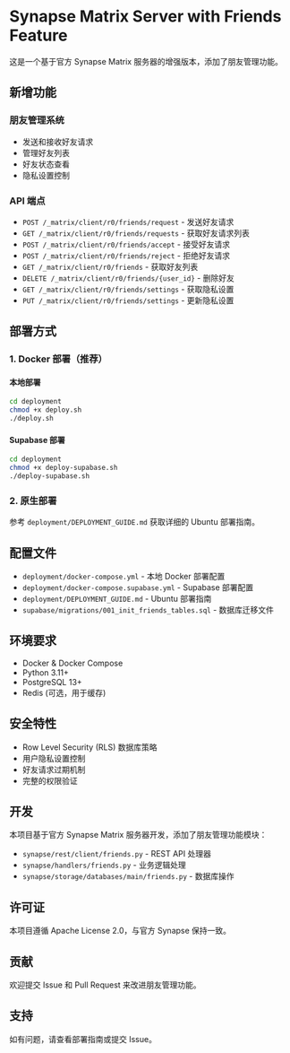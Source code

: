 # Synapse Matrix Server with Friends Feature

这是一个基于官方 Synapse Matrix 服务器的增强版本，添加了朋友管理功能。

## 新增功能

### 朋友管理系统
- 发送和接收好友请求
- 管理好友列表
- 好友状态查看
- 隐私设置控制

### API 端点
- `POST /_matrix/client/r0/friends/request` - 发送好友请求
- `GET /_matrix/client/r0/friends/requests` - 获取好友请求列表
- `POST /_matrix/client/r0/friends/accept` - 接受好友请求
- `POST /_matrix/client/r0/friends/reject` - 拒绝好友请求
- `GET /_matrix/client/r0/friends` - 获取好友列表
- `DELETE /_matrix/client/r0/friends/{user_id}` - 删除好友
- `GET /_matrix/client/r0/friends/settings` - 获取隐私设置
- `PUT /_matrix/client/r0/friends/settings` - 更新隐私设置

## 部署方式

### 1. Docker 部署（推荐）

#### 本地部署
```bash
cd deployment
chmod +x deploy.sh
./deploy.sh
```

#### Supabase 部署
```bash
cd deployment
chmod +x deploy-supabase.sh
./deploy-supabase.sh
```

### 2. 原生部署
参考 `deployment/DEPLOYMENT_GUIDE.md` 获取详细的 Ubuntu 部署指南。

## 配置文件

- `deployment/docker-compose.yml` - 本地 Docker 部署配置
- `deployment/docker-compose.supabase.yml` - Supabase 部署配置
- `deployment/DEPLOYMENT_GUIDE.md` - Ubuntu 部署指南
- `supabase/migrations/001_init_friends_tables.sql` - 数据库迁移文件

## 环境要求

- Docker & Docker Compose
- Python 3.11+
- PostgreSQL 13+
- Redis (可选，用于缓存)

## 安全特性

- Row Level Security (RLS) 数据库策略
- 用户隐私设置控制
- 好友请求过期机制
- 完整的权限验证

## 开发

本项目基于官方 Synapse Matrix 服务器开发，添加了朋友管理功能模块：

- `synapse/rest/client/friends.py` - REST API 处理器
- `synapse/handlers/friends.py` - 业务逻辑处理
- `synapse/storage/databases/main/friends.py` - 数据库操作

## 许可证

本项目遵循 Apache License 2.0，与官方 Synapse 保持一致。

## 贡献

欢迎提交 Issue 和 Pull Request 来改进朋友管理功能。

## 支持

如有问题，请查看部署指南或提交 Issue。